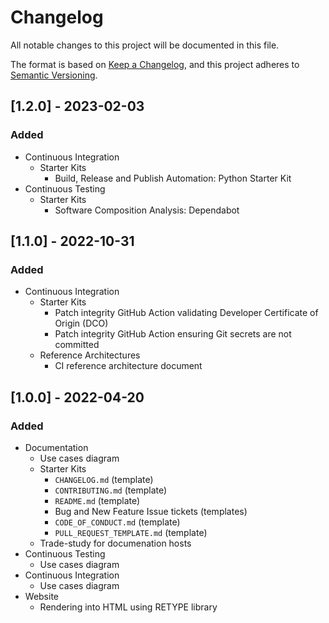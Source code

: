 # Changelog

All notable changes to this project will be documented in this file.

The format is based on [Keep a Changelog](https://keepachangelog.com/en/1.0.0/),
and this project adheres to [Semantic Versioning](https://semver.org/spec/v2.0.0.html).

## [1.2.0] - 2023-02-03

### Added

- Continuous Integration
  - Starter Kits
    - Build, Release and Publish Automation: Python Starter Kit
- Continuous Testing
  - Starter Kits
    - Software Composition Analysis: Dependabot

## [1.1.0] - 2022-10-31

### Added

- Continuous Integration
  - Starter Kits
    - Patch integrity GitHub Action validating Developer Certificate of Origin (DCO)
    - Patch integrity GitHub Action ensuring Git secrets are not committed
  - Reference Architectures
    - CI reference architecture document

## [1.0.0] - 2022-04-20

### Added 

- Documentation
  - Use cases diagram
  - Starter Kits
    - `CHANGELOG.md` (template)
    - `CONTRIBUTING.md` (template)
    - `README.md` (template)
    - Bug and New Feature Issue tickets (templates)
    - `CODE_OF_CONDUCT.md` (template)
    - `PULL_REQUEST_TEMPLATE.md` (template)
  - Trade-study for documenation hosts
- Continuous Testing
  - Use cases diagram
- Continuous Integration
  - Use cases diagram
- Website
  - Rendering into HTML using RETYPE library
